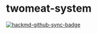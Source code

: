 # twomeat-system

[![hackmd-github-sync-badge](https://hackmd.io/9WMKQnaKQQObY1Gi5mbS6Q/badge)](https://hackmd.io/9WMKQnaKQQObY1Gi5mbS6Q)
